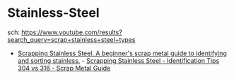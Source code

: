 # Stainless-Steel
sch: https://www.youtube.com/results?search_query=scrap+stainless+steel+types

- [Scrapping Stainless Steel. A beginner's scrap metal guide to identifying and sorting stainless.](https://youtu.be/KntqtyQ-avg) - [Scrapping Stainless Steel - Identification Tips 304 vs 316 - Scrap Metal Guide](https://youtu.be/ZiaPB410cmY)
